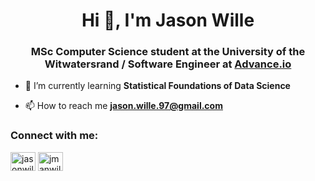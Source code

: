 <h1 align="center">Hi 👋, I'm Jason Wille</h1>
<h3 align="center">MSc Computer Science student at the University of the Witwatersrand / Software Engineer at <a href="https://www.epiuselabs.com/advance-io" target="blank">Advance.io</a></h3>

<!-- - 🔭 I’m currently working on **nothing** -->

- 🌱 I’m currently learning **Statistical Foundations of Data Science**

- 📫 How to reach me **jason.wille.97@gmail.com**

<h3 align="left">Connect with me:</h3>
<p align="left">
<a href="https://linkedin.com/in/jasonwille97" target="blank"><img align="center" src="https://cdn.jsdelivr.net/npm/simple-icons@3.0.1/icons/linkedin.svg" alt="jasonwille97" height="30" width="40" /></a>
<a href="https://instagram.com/jmanwillz" target="blank"><img align="center" src="https://cdn.jsdelivr.net/npm/simple-icons@3.0.1/icons/instagram.svg" alt="jmanwillz" height="30" width="40" /></a>
</p>
